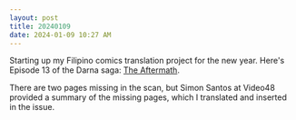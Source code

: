 ```yaml
---
layout: post
title: 20240109
date: 2024-01-09 10:27 AM
---
```

Starting up my Filipino comics translation project for the new year. Here's Episode 13 of the Darna saga: [The Aftermath](https://multoghost.wordpress.com/2024/01/08/1950s-darna-the-aftermath/).

There are two pages missing in the scan, but Simon Santos at Video48 provided a summary of the missing pages, which I translated and inserted in the issue.